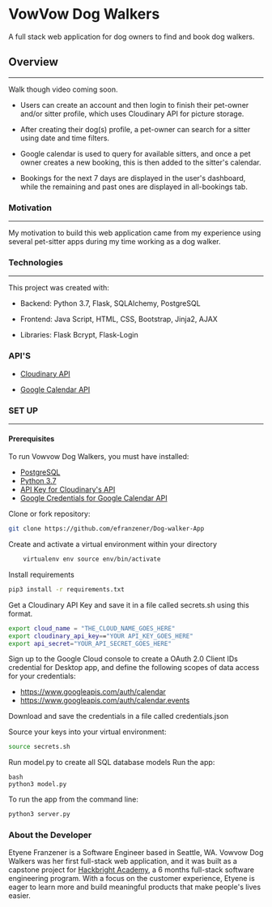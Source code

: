 # VowVow Dog Walkers

A full stack web application for dog owners to find and book dog walkers.

## Overview ##
---
Walk though video coming soon.

* Users can create an account and then login to finish their pet-owner and/or sitter profile, which uses Cloudinary API for picture storage.

* After creating their dog(s) profile, a pet-owner can search for a sitter using date and time filters.

* Google calendar is used to query for available sitters, and once a pet owner creates a new booking, this is then added to the sitter's calendar. 

* Bookings for the next 7 days are displayed in the user's dashboard, while the remaining and past ones are displayed in all-bookings tab.


### Motivation ###
---

My motivation to build this web application came from my experience using several pet-sitter apps during my time working as a dog walker.


### Technologies ###
---

This project was created with:

* Backend: Python 3.7, Flask, SQLAlchemy, PostgreSQL 

* Frontend: Java Script, HTML, CSS, Bootstrap, Jinja2, AJAX

* Libraries: Flask Bcrypt, Flask-Login



### <a name="api"></a> API'S ###

* [Cloudinary API](https://cloudinary.com/documentation/python_quickstart)

* [Google Calendar API](https://developers.google.com/workspace/guides/get-started)

### SET UP ###
---
#### Prerequisites ####
To run Vowvow Dog Walkers, you must have installed:
 * [PostgreSQL](https://www.postgresql.org/)
 * [Python 3.7](https://www.python.org/downloads/)
 * [API Key for Cloudinary's API](https://cloudinary.com/documentation/python_quickstart)
 * [Google Credentials for Google Calendar API](https://developers.google.com/workspace/guides/get-started)

Clone or fork repository:

``` bash
git clone https://github.com/efranzener/Dog-walker-App
```
Create and activate a virtual environment within your directory

```bash
    virtualenv env source env/bin/activate
```
Install requirements

```bash
pip3 install -r requirements.txt
```

Get a Cloudinary API Key and save it in a file called secrets.sh using this format.

```bash
export cloud_name = "THE_CLOUD_NAME_GOES_HERE"
export cloudinary_api_key=="YOUR API_KEY_GOES_HERE"
export api_secret="YOUR_API_SECRET_GOES_HERE"
```

Sign up to the Google Cloud console to create a OAuth 2.0 Client IDs credential for Desktop app, and define the following scopes of data access for your credentials: 

* https://www.googleapis.com/auth/calendar
* https://www.googleapis.com/auth/calendar.events

Download and save the credentials in a file called credentials.json

Source your keys into your virtual environment:

```bash
source secrets.sh
```

Run model.py to create all SQL database models
Run the app:
```
bash
python3 model.py
```
To run the app from the command line:
```bash 
python3 server.py
```

### About the Developer ###
Etyene Franzener is a Software Engineer based in Seattle, WA. Vowvow Dog Walkers was her first full-stack web application, and it was built as a capstone project for [Hackbright Academy](https://hackbrightacademy.com/), a 6 months full-stack software engineering program.
With a focus on the customer experience, Etyene is eager to learn more and build meaningful products that make people's lives easier. 
